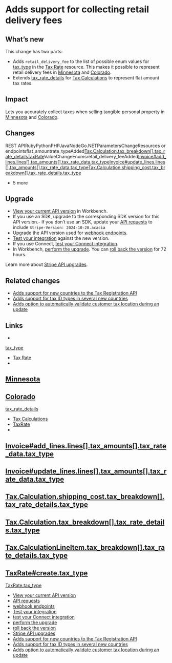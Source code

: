 # Adds support for collecting retail delivery fees

## What’s new

This change has two parts:

- Adds `retail_delivery_fee` to the list of possible enum values for
[tax_type](https://docs.stripe.com/api/tax_rates/update#update_tax_rate-tax_type)
in the [Tax Rate](https://docs.stripe.com/api/tax_rates) resource. This makes it
possible to represent retail delivery fees in
[Minnesota](https://docs.stripe.com/tax/supported-countries/united-states/minnesota)
and
[Colorado](https://docs.stripe.com/tax/supported-countries/united-states/colorado).
- Extends
[tax_rate_details](https://docs.stripe.com/api/tax/calculations/object#tax_calculation_object-tax_breakdown-tax_rate_details)
for [Tax Calculations](https://docs.stripe.com/api/tax/calculations) to
represent flat amount tax rates.

## Impact

Lets you accurately collect taxes when selling tangible personal property in
[Minnesota](https://docs.stripe.com/tax/supported-countries/united-states/minnesota)
and
[Colorado](https://docs.stripe.com/tax/supported-countries/united-states/colorado).

## Changes

REST APIRubyPythonPHPJavaNodeGo.NETParametersChangeResources or
endpointsflat_amountrate_typeAdded[Tax.Calculation.tax_breakdown[].tax_rate_details](https://docs.stripe.com/api/tax/calculations/object#tax_calculation_object-tax_breakdown-tax_rate_details)[TaxRate](https://docs.stripe.com/api/tax_rates/object)ValueChangeEnumsretail_delivery_feeAdded[Invoice#add_lines.lines[].tax_amounts[].tax_rate_data.tax_type](https://docs.stripe.com/api/invoice-line-item/bulk#bulk_add_lines-lines-tax_amounts-tax_rate_data-tax_type)[Invoice#update_lines.lines[].tax_amounts[].tax_rate_data.tax_type](https://docs.stripe.com/api/invoice-line-item/invoices/update-lines/bulk#bulk_update_lines-lines-tax_amounts-tax_rate_data-tax_type)[Tax.Calculation.shipping_cost.tax_breakdown[].tax_rate_details.tax_type](https://docs.stripe.com/api/tax/calculations/object#tax_calculation_object-shipping_cost-tax_breakdown-tax_rate_details-tax_type)
+ 5 more
## Upgrade

- [View your current API
version](https://docs.stripe.com/upgrades#view-your-api-version-and-the-latest-available-upgrade-in-workbench)
in Workbench.
- If you use an SDK, upgrade to the corresponding SDK version for this API
version.- If you don’t use an SDK, update your [API
requests](https://docs.stripe.com/api/versioning) to include `Stripe-Version:
2024-10-28.acacia`
- Upgrade the API version used for [webhook
endpoints](https://docs.stripe.com/webhooks/versioning).
- [Test your integration](https://docs.stripe.com/testing) against the new
version.
- If you use Connect, [test your Connect
integration](https://docs.stripe.com/connect/testing).
- In Workbench, [perform the
upgrade](https://docs.stripe.com/upgrades#perform-the-upgrade). You can [roll
back the version](https://docs.stripe.com/upgrades#roll-back-your-api-version)
for 72 hours.

Learn more about [Stripe API upgrades](https://docs.stripe.com/upgrades).

## Related changes

- [Adds support for new countries to the Tax Registration
API](https://docs.stripe.com/changelog/acacia/2024-10-28/tax-registration-new-countries)
- [Adds support for tax ID types in several new
countries](https://docs.stripe.com/changelog/acacia/2024-10-28/tax-ids)
- [Adds option to automatically validate customer tax location during an
update](https://docs.stripe.com/changelog/acacia/2024-10-28/tax-validate-location-auto)

## Links

-
[tax_type](https://docs.stripe.com/api/tax_rates/update#update_tax_rate-tax_type)
- [Tax Rate](https://docs.stripe.com/api/tax_rates)
-
[Minnesota](https://docs.stripe.com/tax/supported-countries/united-states/minnesota)
-
[Colorado](https://docs.stripe.com/tax/supported-countries/united-states/colorado)
-
[tax_rate_details](https://docs.stripe.com/api/tax/calculations/object#tax_calculation_object-tax_breakdown-tax_rate_details)
- [Tax Calculations](https://docs.stripe.com/api/tax/calculations)
- [TaxRate](https://docs.stripe.com/api/tax_rates/object)
-
[Invoice#add_lines.lines[].tax_amounts[].tax_rate_data.tax_type](https://docs.stripe.com/api/invoice-line-item/bulk#bulk_add_lines-lines-tax_amounts-tax_rate_data-tax_type)
-
[Invoice#update_lines.lines[].tax_amounts[].tax_rate_data.tax_type](https://docs.stripe.com/api/invoice-line-item/invoices/update-lines/bulk#bulk_update_lines-lines-tax_amounts-tax_rate_data-tax_type)
-
[Tax.Calculation.shipping_cost.tax_breakdown[].tax_rate_details.tax_type](https://docs.stripe.com/api/tax/calculations/object#tax_calculation_object-shipping_cost-tax_breakdown-tax_rate_details-tax_type)
-
[Tax.Calculation.tax_breakdown[].tax_rate_details.tax_type](https://docs.stripe.com/api/tax/calculations/object#tax_calculation_object-tax_breakdown-tax_rate_details-tax_type)
-
[Tax.CalculationLineItem.tax_breakdown[].tax_rate_details.tax_type](https://docs.stripe.com/api/tax/calculations/object#tax_calculation_object-line_items-data-tax_breakdown-tax_rate_details-tax_type)
-
[TaxRate#create.tax_type](https://docs.stripe.com/api/tax_rates/create#create_tax_rate-tax_type)
-
[TaxRate.tax_type](https://docs.stripe.com/api/tax_rates/object#tax_rate_object-tax_type)
- [View your current API
version](https://docs.stripe.com/upgrades#view-your-api-version-and-the-latest-available-upgrade-in-workbench)
- [API requests](https://docs.stripe.com/api/versioning)
- [webhook endpoints](https://docs.stripe.com/webhooks/versioning)
- [Test your integration](https://docs.stripe.com/testing)
- [test your Connect integration](https://docs.stripe.com/connect/testing)
- [perform the upgrade](https://docs.stripe.com/upgrades#perform-the-upgrade)
- [roll back the
version](https://docs.stripe.com/upgrades#roll-back-your-api-version)
- [Stripe API upgrades](https://docs.stripe.com/upgrades)
- [Adds support for new countries to the Tax Registration
API](https://docs.stripe.com/changelog/acacia/2024-10-28/tax-registration-new-countries)
- [Adds support for tax ID types in several new
countries](https://docs.stripe.com/changelog/acacia/2024-10-28/tax-ids)
- [Adds option to automatically validate customer tax location during an
update](https://docs.stripe.com/changelog/acacia/2024-10-28/tax-validate-location-auto)